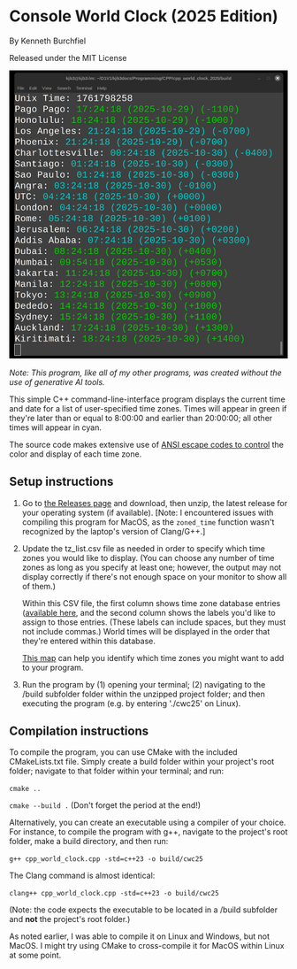 # Console World Clock (2025 Edition)

By Kenneth Burchfiel

Released under the MIT License

![](cwc_2025_screenshot.png)

*Note: This program, like all of my other programs, was created *without* the use of generative AI tools.*

This simple C++ command-line-interface program displays the current time and date for a list of user-specified time zones. Times will appear in green if they're later than or equal to 8:00:00 and earlier than 20:00:00; all other times will appear in cyan.

The source code makes extensive use of [ANSI escape codes to control](https://en.wikipedia.org/wiki/ANSI_escape_code) the color and display of each time zone.


## Setup instructions

1. Go to [the Releases page](https://github.com/kburchfiel/cpp_world_clock_2025/releases) and download, then unzip, the latest release for your operating system (if available). [Note: I encountered issues with compiling this program for MacOS, as the `zoned_time` function wasn't recognized by the laptop's version of Clang/G++.]

2. Update the tz_list.csv file as needed in order to specify which time zones you would like to display. (You can choose any number of time zones as long as you specify at least one; however, the output may not display correctly if there's not enough space on your monitor to show all of them.)

    Within this CSV file, the first column shows time zone database entries ([available here](https://en.wikipedia.org/wiki/List_of_tz_database_time_zones), and the second column shows the labels you'd like to assign to those entries. (These labels can include spaces, but they must not include commas.) World times will be displayed in the order that they're entered within this database. 

    [This map](https://upload.wikimedia.org/wikipedia/commons/8/88/World_Time_Zones_Map.png) can help you identify which time zones you might want to add to your program.

3. Run the program by (1) opening your terminal; (2) navigating to the /build subfolder folder within the unzipped project folder; and then executing the program (e.g. by entering './cwc25' on Linux).

## Compilation instructions

To compile the program, you can use CMake with the included CMakeLists.txt file. Simply create a build folder within your project's root folder; navigate to that folder within your terminal; and run:

`cmake ..`

`cmake --build .` (Don't forget the period at the end!)

Alternatively, you can create an executable using a compiler of your choice. For instance, to compile the program with g++, navigate to the project's root folder, make a build directory, and then run: 

`g++ cpp_world_clock.cpp -std=c++23 -o build/cwc25`

The Clang command is almost identical:

`clang++ cpp_world_clock.cpp -std=c++23 -o build/cwc25`

(Note: the code expects the executable to be located in a /build subfolder and **not** the project's root folder.)

As noted earlier, I was able to compile it on Linux and Windows, but not MacOS. I might try using CMake to cross-compile it for MacOS within Linux at some point.

    
